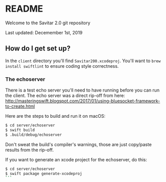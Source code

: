 # README #

Welcome to the Savitar 2.0 git repository

Last updated: Decemember 1st, 2019

## How do I get set up? ##

In the `client` directory you'll find `Savitar200.xcodeproj`. You'll want to `brew install swiftlint` to ensure coding style correctness.

### The echoserver

There is a test echo server you'll need to have running before you can run the client. The echo server was a direct rip-off from here:
http://masteringswift.blogspot.com/2017/01/using-bluesocket-framework-to-create.html

Here are the steps to build and run it on macOS:

```bash
$ cd server/echoserver
$ swift build
$ .build/debug/echoserver
```

Don't sweat the build's compiler's warnings, those are just copy/paste results from the rip-off.

If you want to generate an xcode project for the echoserver, do this:

``````bash
$ cd server/echoserver
$ swift package generate-xcodeproj
```

